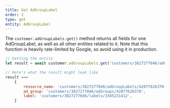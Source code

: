 ```yaml
---
title: Get AdGroupLabel
order: 2
type: get
entity: AdGroupLabel
---
```


The `customer.adGroupLabels.get()` method returns all fields for one AdGroupLabel, as well as all other entities related to it. Note that this function is heavily rate-limited by Google, so avoid using it in production.

```javascript
// Getting the entity
let result = await customer.adGroupLabels.get('customers/3827277046/adGroupLabels/42877626370~3345231412')

// Here's what the result might look like
result ===
    {
        resource_name: 'customers/3827277046/adGroupLabels/42877626370~3345231412',
        ad_group: 'customers/3827277046/adGroups/42877626370',
        label: 'customers/3827277046/labels/3345231412',
    }
```
